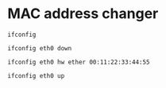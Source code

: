# MAC address changer

`ifconfig`

`ifconfig eth0 down`

`ifconfig eth0 hw ether 00:11:22:33:44:55`

`ifconfig eth0 up`
